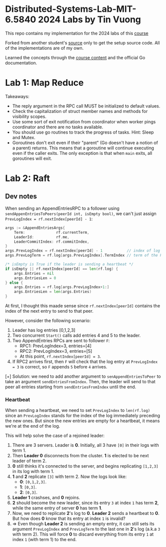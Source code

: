 # Distributed-Systems-Lab-MIT-6.5840 2024 Labs by Tin Vuong

This repo contains my implementation for the 2024 labs of this [course](https://pdos.csail.mit.edu/6.824/index.html)

Forked from another student's [source](https://github.com/vasukalariya/MIT-Distributed-Systems-Lab-6.824-6.5840) only to get the setup source code. All of the implementations are of my own.

Learned the concepts through the [course content](https://pdos.csail.mit.edu/6.824/schedule.html) and the official Go documentation.


# Lab 1: Map Reduce

Takeaways:
 - The reply argument in the RPC call MUST be initialized to default values.
 - Check the capitalization of struct member names and methods for visibility scopes.
 - Use some sort of exit notification from coordinator when worker pings coordinator and there are no tasks available.
 - You should use go routines to track the progress of tasks. Hint: Sleep and Mutex.
 - Goroutines don't exit even if their "parent" (Go doesn't have a notion of a parent) returns. This means that a goroutine will continue executing even if the caller exits. The only exception is that when `main` exits, all goroutines will exit.



# Lab 2: Raft

## Dev notes


When sending an AppendEntriesRPC to a follower using `sendAppenEntriesToPeers(peerId int, isEmpty bool)`, we can't just assign `PrevLogIndex = rf.nextIndex[peerId] - 1`:

```Go
args := &AppendEntriesArgs{
    Term:              rf.currentTerm,
    LeaderId:          rf.me,
    LeaderCommitIndex: rf.commitIndex,
}
args.PrevLogIndex = rf.nextIndex[peerId] - 1           // index of log entry immediately preceding the new ones to be appended
args.PrevLogTerm = rf.log[args.PrevLogIndex].TermIndex // term of the PrevLogIndex entry

/* isEmpty is True if the leader is sending a heartbeat */
if isEmpty || rf.nextIndex[peerId] == len(rf.log) {
    args.Entries = nil
    args.EntriesLen = 0
} else {
    args.Entries = rf.log[args.PrevLogIndex+1:]
    args.EntriesLen = len(args.Entries)
}
```

At first, I thought this maade sense since `rf.nextIndex[peerId]` contains the index of the next entry to send to that peer.

However, consider the following scenario:

1. Leader has log entries [0,1,2,3]
2. Two concurrent `Start()` calls add entries 4 and 5 to the leader. 
3. Two AppendEntries RPCs are sent to follower `F`:
    - RPC1: PrevLogIndex=3, entries=[4]
    - RPC2: PrevLogIndex=3, entries=[5]
    - At this point, `rf.nextIndex[peerId] = 3`. 
4. If RPC2 arrives first, then `F` will check that the log entry at `PrevLogIndex = 3` is correct, so `F` appends `5` before `4` arrives.

[+] Solution: we need to add another argument to `senAppendEntriesToPeer` to take an argument `sendEntriesFromIndex`. Then, the leader will send to that peer all entries starting from `sendEntriesFromIndex` until the end. 

### Heartbeat

When sending a heartbeat, we need to set `PrevLogIndex` to `len(rf.log)` since an `PrevLogIndex` stands for the index of the log immediately preceding the new ones. But since the new entries are empty for a heartbeat, it means we're at the end of the log. 

This will help solve the case of a rejoined leader:

1. There are 3 servers. Leader is **0**. Initially, all 3 have `[0]` in their logs with term 1.
2. Then **Leader 0** disconnects from the cluster. **1** is elected to be next leader of term 2.
3. **0** still thinks it's connected to the server, and begins replicating `[1,2,3]` in its log with term 1.
4. **1** and **2** replicate `[3]` with term 2. Now the logs look like:
    - **0**: `[0,1,2,3]`.
    - **1**: `[0,3]`.
    - **2**: `[0,3]`.
5. **Leader 1** crashses, and **0** rejoins.
6. **2** should become the new leader, since its entry `3` at index `1` has term **2**, while the same entry of server **0** has term **1**.
7. Now, we need to replicate **2**'s log to **0**. **Leader 2** sends a heartbeat to **0**. But how does **0** know that its entry at index `1` is invalid?
8. => Even though **Leader 2** is sending an empty entry, it can still sets its argument `PrevLogIndex` and `PrevLogTerm` to the last one in **2**'s log (a.k.a `3` with term 2). This will force **0** to discard everything from its entry `1` at index `1` (with term 1) to the end.


